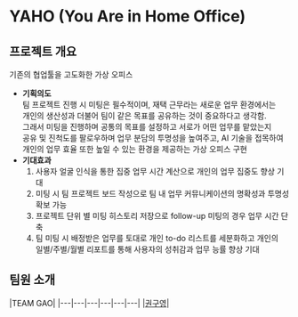 # YAHO (You Are in Home Office)
## 프로젝트 개요
기존의 협업툴을 고도화한 가상 오피스
* __기획의도__  
팀 프로젝트 진행 시 미팅은 필수적이며, 재택 근무라는 새로운 업무 환경에서는  
개인의 생산성과 더불어 팀이 같은 목표를 공유하는 것이 중요하다고 생각함.  
그래서 미팅을 진행하며 공통의 목표를 설정하고 서로가 어떤 업무를 맡았는지  
공유 및 진척도를 팔로우하며 업무 분담의 투명성을 높여주고, AI 기술을 접목하여  
개인의 업무 효율 또한 높일 수 있는 환경을 제공하는 가상 오피스 구현  
* __기대효과__  
  1. 사용자 얼굴 인식을 통한 집중 업무 시간 계산으로 개인의 업무 집중도 향상 기대
  2. 미팅 시 팀 프로젝트 보드 작성으로 팀 내 업무 커뮤니케이션의 명확성과 투명성 확보 가능
  3. 프로젝트 단위 별 미팅 히스토리 저장으로 follow-up 미팅의 경우 업무 시간 단축
  4. 팀 미팅 시 배정받은 업무를 토대로 개인 to-do 리스트를 세분화하고 개인의  
일별/주별/월별 리포트를 통해 사용자의 성취감과 업무 능률 향상 기대  
## 팀원 소개
|TEAM GAO|
|---|---|---|---|---|---|
|[권구영](https://github.com/kgy94329/)|

